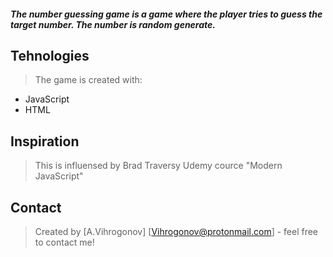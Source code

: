 ##### The number guessing game is a game where the player tries to guess the target number. The number is random generate.

## Tehnologies
> The game is created with:

* JavaScript 
* HTML

## Inspiration
>This is influensed by Brad Traversy Udemy cource "Modern JavaScript"

## Contact
>Created by [A.Vihrogonov] [Vihrogonov@protonmail.com] - feel free to contact me!

